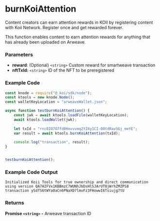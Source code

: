 # burnKoiAttention

Content creators can earn attention rewards in KOII by registering content with Koii Network. Register once and get rewarded forever.

This function enables content to earn attention rewards for anything that has already been uploaded on Arweave.

### **Parameters**

* **reward**: (Optional) ```<string>``` Custom reward for smartweave transaction
* **nftTxId:** ```<string>``` ID of the NFT to be preregistered

### Example Code

```javascript
const knode = require("@_koi/sdk/node");
const ktools = new knode.Node();
const walletKeyLocation = "arweaveWallet.json";

async function testburnKoiAttention() {
    const jwk = await ktools.loadFile(walletKeyLocation);
    await ktools.loadWallet(jwk);
  
    let txId = "rnc8IO7O7fd8Hovvvmq2YZ4y1CI-O0tdRavSGj_meYE";
    var result = await ktools.burnKoiAttention(txId);
  
    console.log("transaction", result);
}


testburnKoiAttention();
```

### Example Code Output

```
Initialized Koii Tools for true ownership and direct communication using version QA7AIFVx1KBBmzC7WUNhJbDsHlSJArUT0jWrhZMZPS8
transaction ySdfS6tWYa0aCn6PNaXD7lmvFz3FHowwI6Tsiujg7tU
```

### Returns

**Promise ```<string>``` -** Arweave transaction ID

